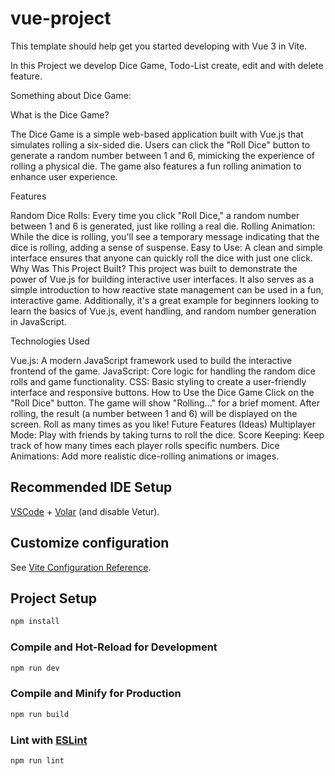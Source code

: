 # vue-project

This template should help get you started developing with Vue 3 in Vite.

In this Project we develop Dice Game, Todo-List create, edit and with delete feature.

Something about Dice Game:

What is the Dice Game?

The Dice Game is a simple web-based application built with Vue.js that simulates rolling a six-sided die. Users can click the "Roll Dice" button to generate a random number between 1 and 6, mimicking the experience of rolling a physical die. The game also features a fun rolling animation to enhance user experience.

Features

Random Dice Rolls: Every time you click "Roll Dice," a random number between 1 and 6 is generated, just like rolling a real die.
Rolling Animation: While the dice is rolling, you'll see a temporary message indicating that the dice is rolling, adding a sense of suspense.
Easy to Use: A clean and simple interface ensures that anyone can quickly roll the dice with just one click.
Why Was This Project Built?
This project was built to demonstrate the power of Vue.js for building interactive user interfaces. It also serves as a simple introduction to how reactive state management can be used in a fun, interactive game. Additionally, it's a great example for beginners looking to learn the basics of Vue.js, event handling, and random number generation in JavaScript.

Technologies Used

Vue.js: A modern JavaScript framework used to build the interactive frontend of the game.
JavaScript: Core logic for handling the random dice rolls and game functionality.
CSS: Basic styling to create a user-friendly interface and responsive buttons.
How to Use the Dice Game
Click on the "Roll Dice" button.
The game will show "Rolling..." for a brief moment.
After rolling, the result (a number between 1 and 6) will be displayed on the screen.
Roll as many times as you like!
Future Features (Ideas)
Multiplayer Mode: Play with friends by taking turns to roll the dice.
Score Keeping: Keep track of how many times each player rolls specific numbers.
Dice Animations: Add more realistic dice-rolling animations or images.


## Recommended IDE Setup

[VSCode](https://code.visualstudio.com/) + [Volar](https://marketplace.visualstudio.com/items?itemName=Vue.volar) (and disable Vetur).

## Customize configuration

See [Vite Configuration Reference](https://vitejs.dev/config/).

## Project Setup

```sh
npm install
```

### Compile and Hot-Reload for Development

```sh
npm run dev
```

### Compile and Minify for Production

```sh
npm run build
```

### Lint with [ESLint](https://eslint.org/)

```sh
npm run lint
```
